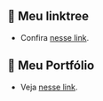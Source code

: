 ## 🌳 Meu linktree
- Confira [nesse link](https://luccasscds.github.io/my-linktree/).

## 📂 Meu Portfólio
- Veja [nesse link](https://luccasscds.github.io/Portfolio/).
